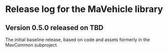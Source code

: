 # Release log for the MaVehicle library

## Version 0.5.0 released on TBD

The initial baseline release,
based on code and assets formerly in the MavCommon subproject.
